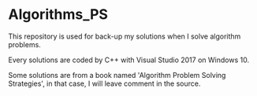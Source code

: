 # Algorithms_PS

This repository is used for back-up my solutions when I solve algorithm problems.

Every solutions are coded by C++ with Visual Studio 2017 on Windows 10.

Some solutions are from a book named 'Algorithm Problem Solving Strategies', in that case, I will leave comment in the source.
